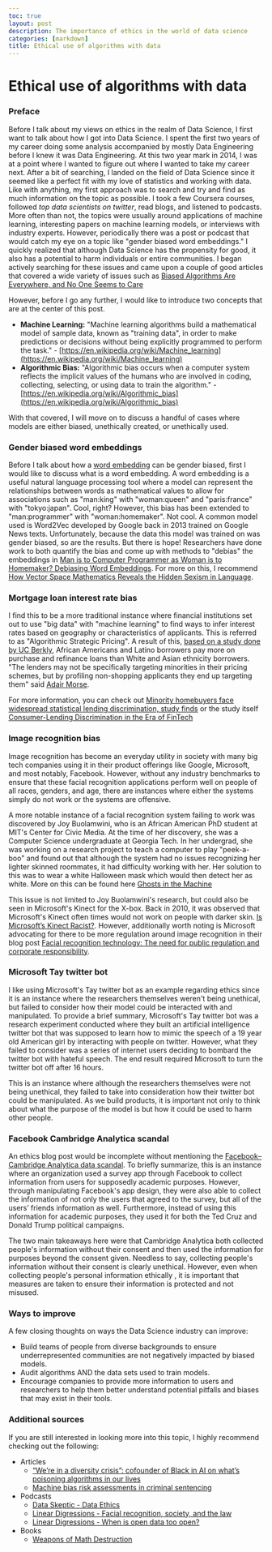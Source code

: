 ```yaml
---
toc: true
layout: post
description: The importance of ethics in the world of data science
categories: [markdown]
title: Ethical use of algorithms with data
---
```

# Ethical use of algorithms with data

### Preface 

Before I talk about my views on ethics in the realm of Data Science, I first want to talk about how I got into Data Science.  I spent the first two years of my career doing some analysis accompanied by mostly Data Engineering before I knew it was Data Engineering.  At this two year mark in 2014, I was at a point where I wanted to figure out where I wanted to take my career next.  After a bit of searching, I landed on the field of Data Science since it seemed like a perfect fit with my love of statistics and working with data.  Like with anything, my first approach was to search and try and find as much information on the topic as possible.  I took a few Coursera courses, followed _top data scientists on twitter_, read blogs, and listened to podcasts.  More often than not, the topics were usually around applications of machine learning, interesting papers on machine learning models, or interviews with industry experts.  However, periodically there was a post or podcast that would catch my eye on a topic like "gender biased word embeddings." I quickly realized that although Data Science has the propensity for good, it also has a potential to harm individuals or entire communities.  I began actively searching for these issues and came upon a couple of good articles that covered a wide variety of issues such as [Biased Algorithms Are Everywhere, and No One Seems to Care](https://www.technologyreview.com/s/608248/biased-algorithms-are-everywhere-and-no-one-seems-to-care/)

However, before I go any further, I would like to introduce two concepts that are at the center of this post.

- **Machine Learning:** "Machine learning algorithms build a mathematical model of sample data, known as "training data", in order to make predictions or decisions without being explicitly programmed to perform the task." - [https://en.wikipedia.org/wiki/Machine_learning](https://en.wikipedia.org/wiki/Machine_learning)
- **Algorithmic Bias:** "Algorithmic bias occurs when a computer system reflects the implicit values of the humans who are involved in coding, collecting, selecting, or using data to train the algorithm." - [https://en.wikipedia.org/wiki/Algorithmic_bias](https://en.wikipedia.org/wiki/Algorithmic_bias)

With that covered, I will move on to discuss a handful of cases where models are either biased, unethically created, or unethically used.

### Gender biased word embeddings

Before I talk about how a [word embedding](https://en.wikipedia.org/wiki/Word_embedding) can be gender biased, first I would like to discuss what is a word embedding.  A word embedding is a useful natural language processing tool where a model can represent the relationships between words as mathematical values to allow for associations such as "man:king" with "woman:queen" and "paris:france" with "tokyo:japan".  Cool, right? However, this bias has been extended to "man:programmer" with "woman:homemaker". Not cool.  A common model used is Word2Vec developed by Google back in 2013 trained on Google News texts.  Unfortunately, because the data this model was trained on was gender biased, so are the results.  But there is hope! Researchers have done work to both quantify the bias and come up with methods to "debias" the embeddings in [
Man is to Computer Programmer as Woman is to Homemaker? Debiasing Word Embeddings](https://arxiv.org/abs/1607.06520).  For more on this, I recommend [How Vector Space Mathematics Reveals the Hidden Sexism in Language](https://www.technologyreview.com/s/602025/how-vector-space-mathematics-reveals-the-hidden-sexism-in-language/).

### Mortgage loan interest rate bias

I find this to be a more traditional instance where financial institutions set out to use "big data" with "machine learning" to find ways to infer interest rates based on geography or characteristics of applicants.  This is referred to as "Algorithmic Strategic Pricing". A result of this, [based on a study done by UC Berkly](http://faculty.haas.berkeley.edu/morse/research/papers/discrim.pdf), African Americans and Latino borrowers pay more on purchase and refinance loans than White and Asian ethnicity borrowers. "The lenders may not be specifically targeting minorities in their pricing schemes, but by profiling non-shopping applicants they end up targeting them" said [Adair Morse](http://faculty.haas.berkeley.edu/morse/).

For more information, you can check out [Minority homebuyers face widespread statistical lending discrimination, study finds](http://newsroom.haas.berkeley.edu/minority-homebuyers-face-widespread-statistical-lending-discrimination-study-finds/) or the study itself [Consumer-Lending Discrimination in the Era of FinTech](http://faculty.haas.berkeley.edu/morse/research/papers/discrim.pdf)

### Image recognition bias

Image recognition has become an everyday utility in society with many big tech companies using it in their product offerings like Google, Microsoft, and most notably, Facebook.  However, without any industry benchmarks to ensure that these facial recognition applications perform well on people of all races, genders, and age, there are instances where either the systems simply do not work or the systems are offensive.

A more notable instance of  a facial recognition system failing to work was discovered by Joy Buolamwini, who is an African American PhD student at MIT's Center for Civic Media. At the time of her discovery, she was a Computer Science undergraduate at Georgia Tech.  In her undergrad, she was working on a research project to teach a computer to play "peek-a-boo" and found out that although the system had no issues recognizing her lighter skinned roommates, it had difficulty working with her.  Her solution to this was to wear a white Halloween mask which would then detect her as white. More on this can be found here [Ghosts in the Machine](https://www.pbs.org/wgbh/nova/article/ai-bias/)

This issue is not limited to Joy Buolamwini's research, but could also be seen in Microsoft's Kinect for the X-box.  Back in 2010, it was observed that Microsoft's Kinect often times would not work on people with darker skin.  [Is Microsoft’s Kinect Racist?](https://www.pcworld.com/article/209708/Is_Microsoft_Kinect_Racist.html).  However, additionally worth noting is Microsoft advocating for there to be more regulation around image recognition in their blog post [Facial recognition technology: The need for public regulation and corporate responsibility](https://blogs.microsoft.com/on-the-issues/2018/07/13/facial-recognition-technology-the-need-for-public-regulation-and-corporate-responsibility/).

### Microsoft Tay twitter bot

I like using Microsoft's Tay twitter bot as an example regarding ethics since it is an instance where the researchers themselves weren't being unethical, but failed to consider how their model could be interacted with and manipulated.  To provide a brief summary, Microsoft's Tay twitter bot was a research experiment conducted where they  built an artificial intelligence twitter bot that was supposed to learn how to mimic the speech of a 19 year old American girl by interacting with people on twitter.  However, what they failed to consider was a series of internet users  deciding to bombard the twitter bot with hateful speech.  The end result required Microsoft to turn the twitter bot off after 16 hours.

This is an instance where although the researchers themselves were not being unethical, they failed to take into consideration how their twitter bot could be manipulated.  As we build products, it is important not only to think about what the purpose of the model is but how it could be used to harm other people.

### Facebook Cambridge Analytica scandal

An ethics blog post would be incomplete without mentioning the  [Facebook–Cambridge Analytica data scandal](https://en.wikipedia.org/wiki/Facebook%E2%80%93Cambridge_Analytica_data_scandal).  To briefly summarize, this is an instance where an organization used a survey app through Facebook to collect information from users for supposedly academic purposes.  However, through manipulating Facebook's app design, they were also able to collect the information of not only the users that agreed to the survey, but all of the users’ friends information as well.   Furthermore, instead of using this information for academic purposes, they used it for both the Ted Cruz and Donald Trump political campaigns.

The two main takeaways here were that Cambridge Analytica both collected people's information without their consent and then used the information for purposes  beyond the consent given.  Needless to say, collecting people's information without their consent is clearly unethical.  However, even when  collecting people's personal information  ethically , it is  important  that measures are taken to ensure their information is protected and not misused.

### Ways to improve

A few closing thoughts on ways the Data Science industry can improve:

- Build teams of people from diverse backgrounds to ensure underrepresented communities are not negatively impacted by biased models.
-  Audit algorithms AND  the data sets used to train models.
- Encourage companies to provide more information to users and researchers to help them better understand potential pitfalls and biases that may exist in their tools.

### Additional sources

If you are still interested in looking more into this topic, I highly recommend checking out the following:

- Articles
  - [“We’re in a diversity crisis”: cofounder of Black in AI on what’s poisoning algorithms in our lives](https://www.technologyreview.com/s/610192/were-in-a-diversity-crisis-black-in-ais-founder-on-whats-poisoning-the-algorithms-in-our/)
  - [Machine bias risk assessments in criminal sentencing](https://www.propublica.org/article/machine-bias-risk-assessments-in-criminal-sentencing)
- Podcasts
  - [Data Skeptic - Data Ethics](https://dataskeptic.com/blog/episodes/2018/data-ethics)
  - [Linear Digressions - Facial recognition, society, and the law](http://lineardigressions.com/episodes/2018/12/30/facial-recognition-society-and-you)
  - [Linear Digressions - When is open data too open?](http://lineardigressions.com/episodes/2018/2/25/when-is-open-data-too-open)
- Books
  - [Weapons of Math Destruction](https://weaponsofmathdestructionbook.com/)
